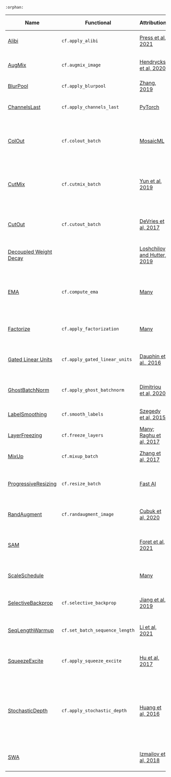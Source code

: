 ```{eval-rst}
:orphan:
```

Name|Functional|Attribution|tl;dr|Math-Equivalent
----|----------|-----------|-----|----
[Alibi](https://github.com/mosaicml/composer/tree/dev/composer/algorithms/alibi)|`cf.apply_alibi`|[Press et al, 2021](https://arxiv.org/abs/2108.12409v1)|Replace attention with AliBi|❌
[AugMix](https://github.com/mosaicml/composer/tree/dev/composer/algorithms/augmix)|`cf.augmix_image`|[Hendrycks et al, 2020](http://arxiv.org/abs/1912.02781)|Image-perserving data augmentations|❌
[BlurPool](https://github.com/mosaicml/composer/tree/dev/composer/algorithms/blurpool)|`cf.apply_blurpool`|[Zhang, 2019](https://arxiv.org/abs/1904.11486)|applies blur before pooling|❌
[ChannelsLast](https://github.com/mosaicml/composer/tree/dev/composer/algorithms/channels_last)|`cf.apply_channels_last`|[PyTorch](https://pytorch.org/tutorials/intermediate/memory_format_tutorial.html)|Uses channels last memory format (NHWC)|✅
[ColOut](https://github.com/mosaicml/composer/tree/dev/composer/algorithms/colout)|`cf.colout_batch`|[MosaicML](https://www.mosaicml.com)|Removes columns and rows from the image for augmentation and efficiency|❌
[CutMix](https://github.com/mosaicml/composer/tree/dev/composer/algorithms/cutmix)|`cf.cutmix_batch`|[Yun et al, 2019](https://arxiv.org/abs/1905.04899)|Combines pairs of examples in non-overlapping regions and mixes labels|❌
[CutOut](https://github.com/mosaicml/composer/tree/dev/composer/algorithms/cutout)|`cf.cutout_batch`|[DeVries et al, 2017](https://arxiv.org/abs/1708.04552)|Randomly erases rectangular blocks from the image|❌
[Decoupled Weight Decay](https://github.com/mosaicml/composer/blob/dev/composer/optim/decoupled_weight_decay.py)||[Loshchilov and Hutter, 2019](https://arxiv.org/abs/1711.05101)|Decouples weight decay from learning rate|❌
[EMA](https://github.com/mosaicml/composer/tree/dev/composer/algorithms/ema)|`cf.compute_ema`|[Many](https://www.mosaicml.com)|Exponentially weighted moving average of model parameters during training|❌
[Factorize](https://github.com/mosaicml/composer/tree/dev/composer/algorithms/factorize)|`cf.apply_factorization`|[Many](https://www.mosaicml.com)|Factorize GEMMs into smaller GEMMs|❌
[Gated Linear Units](https://github.com/mosaicml/composer/tree/dev/composer/algorithms/gated_linear_units)|`cf.apply_gated_linear_units`|[Dauphin et al., 2016](https://arxiv.org/abs/1612.08083)|Adds gating operation to the input of feed-forward block.|❌
[GhostBatchNorm](https://github.com/mosaicml/composer/tree/dev/composer/algorithms/ghost_batchnorm)|`cf.apply_ghost_batchnorm`|[Dimitriou et al, 2020](https://arxiv.org/abs/2007.08554)|Use smaller samples to compute batchnorm|❌
[LabelSmoothing](https://github.com/mosaicml/composer/tree/dev/composer/algorithms/label_smoothing)|`cf.smooth_labels`|[Szegedy et al, 2015](https://arxiv.org/abs/1512.00567)|Smooths the labels with a uniform prior|❌
[LayerFreezing](https://github.com/mosaicml/composer/tree/dev/composer/algorithms/layer_freezing)|`cf.freeze_layers`|[Many; Raghu et al, 2017](https://arxiv.org/abs/1706.05806)|Progressively freezes layers during training|❌
[MixUp](https://github.com/mosaicml/composer/tree/dev/composer/algorithms/mixup)|`cf.mixup_batch`|[Zhang et al, 2017](https://arxiv.org/abs/1710.09412)|Blends pairs of examples and labels|❌
[ProgressiveResizing](https://github.com/mosaicml/composer/tree/dev/composer/algorithms/progressive_resizing)|`cf.resize_batch`|[Fast AI](https://github.com/fastai/fastbook/blob/780b76bef3127ce5b64f8230fce60e915a7e0735/07_sizing_and_tta.ipynb)|Scale the input image size over the course of training|❌
[RandAugment](https://github.com/mosaicml/composer/tree/dev/composer/algorithms/randaugment)|`cf.randaugment_image`|[Cubuk et al, 2020](https://openaccess.thecvf.com/content_CVPRW_2020/html/w40/Cubuk_Randaugment_Practical_Automated_Data_Augmentation_With_a_Reduced_Search_Space_CVPRW_2020_paper.html)|Applies a series of random augmentations|❌
[SAM](https://github.com/mosaicml/composer/tree/dev/composer/algorithms/sam)||[Foret et al, 2021](https://arxiv.org/abs/2010.01412)|SAM optimizer measures sharpness of optimization space|❌
[ScaleSchedule](https://github.com/mosaicml/composer/tree/dev/composer/algorithms/scale_schedule)||[Many](https://www.mosaicml.com)|Scale the learning rate schedule by a factor|❌
[SelectiveBackprop](https://github.com/mosaicml/composer/tree/dev/composer/algorithms/selective_backprop)|`cf.selective_backprop`|[Jiang et al, 2019](https://arxiv.org/abs/1910.00762)|Drops examples with small loss contributions|❌
[SeqLengthWarmup](https://github.com/mosaicml/composer/tree/dev/composer/algorithms/seq_length_warmup)|`cf.set_batch_sequence_length`|[Li et al, 2021](https://arxiv.org/abs/2108.06084)|Progressively increase sequence length|❌
[SqueezeExcite](https://github.com/mosaicml/composer/tree/dev/composer/algorithms/squeeze_excite)|`cf.apply_squeeze_excite`|[Hu et al, 2017](https://arxiv.org/abs/1709.01507)|Replaces eligible layers with Squeeze-Excite layers|❌
[StochasticDepth](https://github.com/mosaicml/composer/tree/dev/composer/algorithms/stochastic_depth)|`cf.apply_stochastic_depth`|[Huang et al, 2016](https://arxiv.org/abs/1603.09382)|Replaces a specified layer with a stochastic verion that randomly drops the layer or samples during training|❌
[SWA](https://github.com/mosaicml/composer/tree/dev/composer/algorithms/swa)||[Izmailov et al, 2018](https://arxiv.org/abs/1803.05407)|Computes running average of model weights|❌
